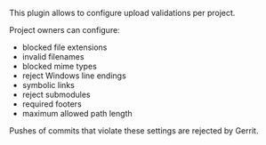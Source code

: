 This plugin allows to configure upload validations per project.

Project owners can configure:

- blocked file extensions
- invalid filenames
- blocked mime types
- reject Windows line endings
- symbolic links
- reject submodules
- required footers
- maximum allowed path length

Pushes of commits that violate these settings are rejected by Gerrit.
